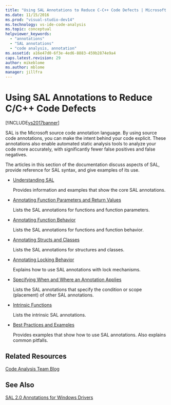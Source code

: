 ```yaml
---
title: "Using SAL Annotations to Reduce C-C++ Code Defects | Microsoft Docs"
ms.date: 11/15/2016
ms.prod: "visual-studio-dev14"
ms.technology: vs-ide-code-analysis
ms.topic: conceptual
helpviewer_keywords: 
  - "annotations"
  - "SAL annotations"
  - "code analysis, annotation"
ms.assetid: a16e47d0-6f3e-4ed6-8883-459b2874e9a4
caps.latest.revision: 29
author: mikeblome
ms.author: mblome
manager: jillfra
---
```

# Using SAL Annotations to Reduce C/C++ Code Defects
[!INCLUDE[vs2017banner](../includes/vs2017banner.md)]

SAL is the Microsoft source code annotation language. By using source code annotations, you can make the intent behind your code explicit. These annotations also enable automated static analysis tools to analyze your code more accurately, with significantly fewer false positives and false negatives.  
  
 The articles in this section of the documentation discuss aspects of SAL, provide reference for SAL syntax, and give examples of its use.  
  
- [Understanding SAL](../code-quality/understanding-sal.md)  
  
     Provides information and examples that show the core SAL annotations.  
  
- [Annotating Function Parameters and Return Values](../code-quality/annotating-function-parameters-and-return-values.md)  
  
     Lists the SAL annotations for functions and function parameters.  
  
- [Annotating Function Behavior](../code-quality/annotating-function-behavior.md)  
  
     Lists the SAL annotations for functions and function behavior.  
  
- [Annotating Structs and Classes](../code-quality/annotating-structs-and-classes.md)  
  
     Lists the SAL annotations for structures and classes.  
  
- [Annotating Locking Behavior](../code-quality/annotating-locking-behavior.md)  
  
     Explains how to use SAL annotations with lock mechanisms.  
  
- [Specifying When and Where an Annotation Applies](../code-quality/specifying-when-and-where-an-annotation-applies.md)  
  
     Lists the SAL annotations that specify the condition or scope (placement) of other SAL annotations.  
  
- [Intrinsic Functions](../code-quality/intrinsic-functions.md)  
  
     Lists the intrinsic SAL annotations.  
  
- [Best Practices and Examples](../code-quality/best-practices-and-examples-sal.md)  
  
     Provides examples that show how to use SAL annotations. Also explains common pitfalls.  
  
## Related Resources  
 [Code Analysis Team Blog](https://blogs.msdn.com/b/codeanalysis/)  
  
## See Also  
 [SAL 2.0 Annotations for Windows Drivers](https://msdn.microsoft.com/library/windows/hardware/hh454237.aspx)
